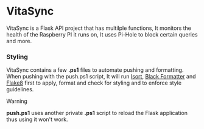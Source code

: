 # VitaSync

VitaSync is a Flask API project that has multilple functions, It monitors the health of the Raspberry PI it runs on, It uses Pi-Hole to block certain queries and more.

### Styling
VitaSync contains a few **.ps1** files to automate pushing and formatting.
When pushing with the push.ps1 script, It will run [Isort](https://pycqa.github.io/isort/), [Black Formatter](https://github.com/psf/black) and [Flake8](https://flake8.pycqa.org/en/latest/) first to apply, format and check for styling and to enforce style guidelines.
> [!WARNING]
> **push.ps1** uses another private **.ps1** script to reload the Flask application thus using it won't work.
